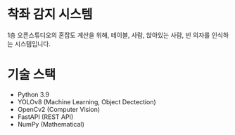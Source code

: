 # 착좌 감지 시스템
1층 오픈스튜디오의 혼잡도 계산을 위해, 테이블, 사람, 앉아있는 사람, 빈 의자를 인식하는 시스템입니다.

# 기술 스택
 - Python 3.9
 - YOLOv8 (Machine Learning, Object Dectection)
 - OpenCv2 (Computer Vision)
 - FastAPI (REST API)
 - NumPy (Mathematical)

